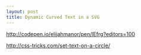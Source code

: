 ```yaml
---
layout: post
title: Dynamic Curved Text in a SVG
---
```


http://codepen.io/elijahmanor/pen/lEfrg?editors=100

http://css-tricks.com/set-text-on-a-circle/